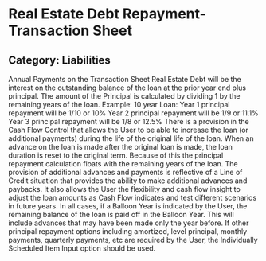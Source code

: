 # Real Estate Debt Repayment-Transaction Sheet
## Category: Liabilities
Annual Payments on the Transaction Sheet Real Estate Debt will be the interest on the outstanding balance of the loan at the prior year end plus principal. The amount of the Principal is calculated by dividing 1 by the remaining years of the loan. Example:
10 year Loan:
Year 1 principal repayment will be 1/10 or 10%
Year 2 principal repayment will be 1/9 or 11.1%
Year 3 principal repayment will be 1/8 or 12.5%
There is a provision in the Cash Flow Control that allows the User to be able to increase the loan (or additional payments) during the life of the original life of the loan. When an advance on the loan is made after the original loan is made, the loan duration is reset to the original term. Because of this the principal repayment calculation floats with the remaining years of the loan.
The provision of additional advances and payments is reflective of a Line of Credit situation that provides the ability to make additional advances and paybacks.  It also allows the User the flexibility and cash flow insight to adjust the loan amounts as Cash Flow indicates and test different scenarios in future years.
In all cases, if a Balloon Year is indicated by the User, the remaining balance of the loan is paid off in the Balloon Year. This will include advances that may have been made only the year before.
If other principal repayment options including amortized, level principal, monthly payments, quarterly payments, etc are required by the User, the Individually Scheduled Item Input option should be used.
